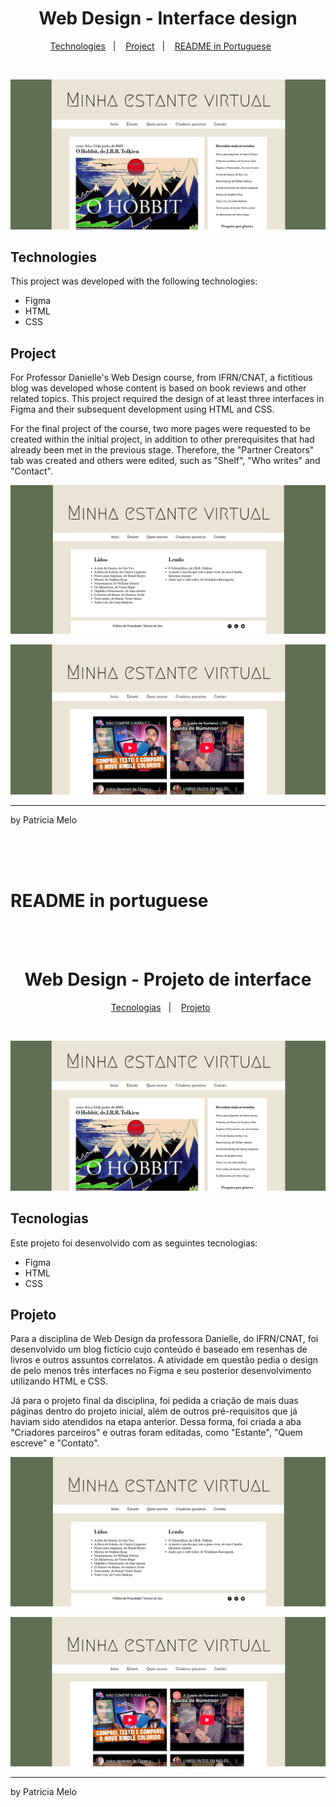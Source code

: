 <h1 align="center"> Web Design - Interface design </h1>

<p align="center">
  <a href="#technologies">Technologies</a>&nbsp;&nbsp;&nbsp;|&nbsp;&nbsp;&nbsp;
  <a href="#project">Project</a>&nbsp;&nbsp;&nbsp;|&nbsp;&nbsp;&nbsp;
  <a href="#readme-in-portuguese">README in Portuguese</a>&nbsp;&nbsp;&nbsp;&nbsp;&nbsp;&nbsp;
</p>

<br>

![Preview image](/imgs/preview.png)


## Technologies

This project was developed with the following technologies:

- Figma
- HTML
- CSS

## Project

For Professor Danielle's Web Design course, from IFRN/CNAT, a fictitious blog was developed whose content is based on book reviews and other related topics. This project required the design of at least three interfaces in Figma and their subsequent development using HTML and CSS.

For the final project of the course, two more pages were requested to be created within the initial project, in addition to other prerequisites that had already been met in the previous stage. Therefore, the "Partner Creators" tab was created and others were edited, such as "Shelf", "Who writes" and "Contact".

![Shelf](/imgs/estante.png)

![Partners](/imgs/parceiros.png)


---

by Patricia Melo

<br>
<br>
<br>

# README in portuguese

<br>
<br>

<h1 align="center"> Web Design - Projeto de interface </h1>

<p align="center">
  <a href="#tecnologias">Tecnologias</a>&nbsp;&nbsp;&nbsp;|&nbsp;&nbsp;&nbsp;
  <a href="#projeto">Projeto</a>&nbsp;&nbsp;&nbsp;&nbsp;&nbsp;&nbsp;
</p>

<br>

![Imagem prévia](/imgs/preview.png)

## Tecnologias

Este projeto foi desenvolvido com as seguintes tecnologias:

- Figma
- HTML
- CSS

## Projeto

Para a disciplina de Web Design da professora Danielle, do IFRN/CNAT, foi desenvolvido um blog fictício cujo conteúdo é baseado em resenhas de livros e outros assuntos correlatos. A atividade em questão pedia o design de pelo menos três interfaces no Figma e seu posterior desenvolvimento utilizando HTML e CSS. 

Já para o projeto final da disciplina, foi pedida a criação de mais duas páginas dentro do projeto inicial, além de outros pré-requisitos que já haviam sido atendidos na etapa anterior. Dessa forma, foi criada a aba "Criadores parceiros" e outras foram editadas, como "Estante", "Quem escreve" e "Contato".

![Estante](/imgs/estante.png)

![Parceiros](/imgs/parceiros.png)

---

by Patricia Melo